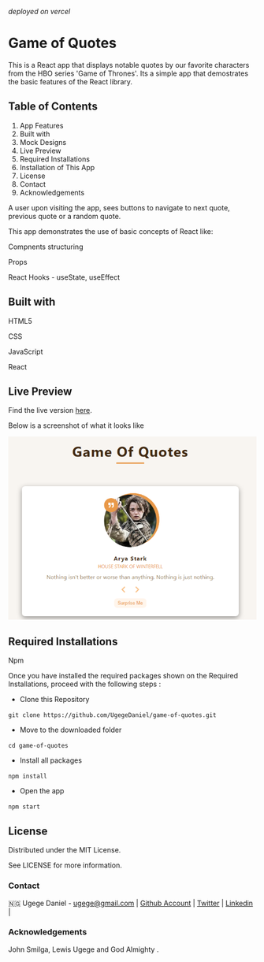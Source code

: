 *deployed on vercel*
# Game of Quotes

This is a React app that displays notable quotes by our favorite characters from the HBO series 'Game of Thrones'. Its a simple app that demostrates the basic features of the React library.

## Table of Contents
1. App Features
2. Built with
3. Mock Designs
4. Live Preview
5. Required Installations
6. Installation of This App
7. License
8. Contact
9. Acknowledgements

A user upon visiting the app, sees buttons to navigate to next quote, previous quote or a random quote. 

This app demonstrates the use of basic concepts of React like:

Compnents structuring

Props

React Hooks - useState, useEffect

## Built with

HTML5

CSS

JavaScript

React

## Live Preview
Find the live version [here](https://game-of-quotes.pages.dev/). 



Below is a screenshot of what it looks like


![Project screenshot](https://github.com/UgegeDaniel/game-of-quotes/blob/master/src/img/dez-got.png)


## Required Installations

Npm

Once you have installed the required packages shown on the Required Installations, proceed with the following steps :

* Clone this Repository

`
git clone https://github.com/UgegeDaniel/game-of-quotes.git
`

* Move to the downloaded folder

`cd game-of-quotes
`

* Install all packages

`npm install
`

* Open the app

`
npm start
`

## License
Distributed under the MIT License. 

See LICENSE for more information.

### Contact
🇳🇬 Ugege Daniel - ugege@gmail.com | [Github Account](https://github.com/UgegeDaniel) | [Twitter](https://twitter.com/home) | [Linkedin](https://linkedin.com/in/daniel-ugege-50a499227) |

### Acknowledgements
John Smilga, Lewis Ugege and God Almighty .
